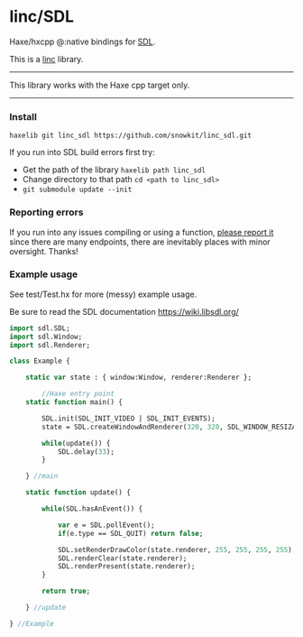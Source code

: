 # linc/SDL
Haxe/hxcpp @:native bindings for [SDL](https://wiki.libsdl.org/).

This is a [linc](http://snowkit.github.io/linc/) library.

---

This library works with the Haxe cpp target only.

---
### Install

`haxelib git linc_sdl https://github.com/snowkit/linc_sdl.git`

If you run into SDL build errors first try:

- Get the path of the library `haxelib path linc_sdl`
- Change directory to that path `cd <path to linc_sdl>`
- `git submodule update --init`

### Reporting errors

If you run into any issues compiling or using a function, [please report it](https://github.com/snowkit/linc_sdl/issues/new) since there are many endpoints, there are inevitably places with minor oversight. Thanks!

### Example usage

See test/Test.hx for more (messy) example usage.

Be sure to read the SDL documentation
https://wiki.libsdl.org/

```haxe
import sdl.SDL;
import sdl.Window;
import sdl.Renderer;

class Example {

    static var state : { window:Window, renderer:Renderer };

        //Haxe entry point
    static function main() {

        SDL.init(SDL_INIT_VIDEO | SDL_INIT_EVENTS);
        state = SDL.createWindowAndRenderer(320, 320, SDL_WINDOW_RESIZABLE);

        while(update()) {
            SDL.delay(33);
        }

    } //main

    static function update() {

        while(SDL.hasAnEvent()) {

            var e = SDL.pollEvent();
            if(e.type == SDL_QUIT) return false;

            SDL.setRenderDrawColor(state.renderer, 255, 255, 255, 255);
            SDL.renderClear(state.renderer);
            SDL.renderPresent(state.renderer);
        }

        return true;

    } //update

} //Example
```
